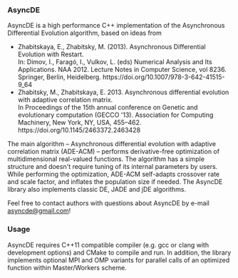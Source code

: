 ### AsyncDE

AsyncDE is a high performance C++ implementation of the Asynchronous Differential Evolution algorithm, based on ideas from
<ul>
  <li>Zhabitskaya, E., Zhabitsky, M. (2013). Asynchronous Differential Evolution with Restart.</li>
 In: Dimov, I., Faragó, I., Vulkov, L. (eds) Numerical Analysis and Its Applications. NAA 2012. Lecture Notes in Computer Science, vol 8236. Springer,
 Berlin, Heidelberg. https://doi.org/10.1007/978-3-642-41515-9_64
  <li>Zhabitsky, M., Zhabitskaya, E. 2013. Asynchronous differential evolution with adaptive correlation matrix.</li>
 In Proceedings of the 15th annual conference on Genetic and evolutionary computation (GECCO '13). Association for Computing Machinery, New York, NY, USA, 455–462.
 https://doi.org/10.1145/2463372.2463428
</ul>

The main algorithm &ndash; Asynchronous differential evolution with adaptive correlation matrix (ADE-ACM) &ndash; performs derivative-free optimization of multidimensional real-valued functions.
The algorithm has a simple structure and doesn't require tuning of its internal parameters by users. While performing the optimization, ADE-ACM self-adapts crossover rate and scale factor, and inflates the population size if needed.
The AsyncDE library also implements classic DE, JADE and jDE algorithms.

Feel free to contact authors with questions about AsyncDE by e-mail asyncde@gmail.com!

### Usage
AsyncDE requires C++11 compatible compiler (e.g. gcc or clang with development options) and CMake to compile and run. In addition, the library implements optional MPI and OMP variants for parallel calls of an optimized function within Master/Workers scheme.

<!--
**asyncde/asyncde** is a ✨ _special_ ✨ repository because its `README.md` (this file) appears on your GitHub profile.

Here are some ideas to get you started:

- 🔭 I’m currently working on ...
- 🌱 I’m currently learning ...
- 👯 I’m looking to collaborate on ...
- 🤔 I’m looking for help with ...
- 💬 Ask me about ...
- 📫 How to reach me: ...
- 😄 Pronouns: ...
- ⚡ Fun fact: ...
-->
